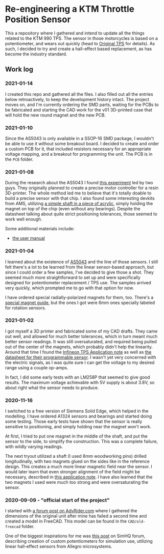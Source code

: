 # Re-engineering a KTM Throttle Position Sensor

This a repository where I gathered and intend to update all the things related to the KTM 990 TPS. The sensor in those motorcycles is based on a potentiometer, and wears out quickly (head to [Original TPS](/reference/Original.md) for details). As such, I decided to try and create a hall-effect based replacement, as has become the industry standard.

## Work log

### 2021-01-14

I created this repo and gathered all the files. I also filled out all the entries below retroactively, to keep the development history intact. The project moves on, and I'm currently ordering the SMD parts, waiting for the PCBs to be fabricated and starting the CAD work for the v01 3D-printed case that will hold the new round magnet and the new PCB.

### 2021-01-10

Since the AS5043 is only available in a SSOP-16 SMD package, I wouldn't be able to use it without some breakout board. I decided to create and order a custom PCB for it, that included resistors necessary for an appropriate voltage mapping, and a breakout for programming the unit. The PCB is in the `PCB` folder.

### 2021-01-08

During the research about the AS5043 I found [this experiment][6] led by two guys. They originally planned to create a precise motor controller for a resin 3D-printer. The whole method led me to believe that it's totally doable to build a precise sensor with that chip. I also found some interesting devkits from AMS, utilizing [a simple shaft in a piece of acrylic][8], simply holding the magnet on top of the chip (even without any bearings). Despite the datasheet talking about quite strict positioning tolerances, those seemed to work well enough.

Some additional materials include:
 * [the user manual][7]

### 2021-01-04

I learned about the existence of [AS5043][5] and the line of those sensors. I still felt there's a lot to be learned from the linear sensor-based approach, but since I could order a few samples, I've decided to give those a shot. They seemed much more straightforward to set up and were specifically designed for potentiometer replacement / TPS use. The samples arrived very quickly, which prompted me to go with that option for now.

I have ordered special radially-polarized magnets for them, too. There's a [special magnet guide][9], but the ones I got were 6mm ones specially labeled for rotation sensors.

### 2021-01-02

I got myself a 3D printer and fabricated some of my CAD drafts. They came out well, and allowed for much better tolerances, which in turn meant much better sensor readings. It was still oversaturated, and required being pulled out of the center of the magnets, which probably didn't help the linearity. Around that time I found the [Infineon TPS Application note][4] as well as [the datasheet for their programmable sensor][3]. I wasn't yet very concerned with the electric signals, as I was quite sure I can get the voltage to my desired range using a couple op-amps.

In fact, I did some early tests with an LM258P that seemed to give good results. The maximum voltage achievable with 5V supply is about 3.8V, so about right what the sensor needs to produce.

### 2020-11-16

I switched to a free version of Siemens Solid Edge, which helped in the modelling. I have ordered A1324 sensors and bearings and started doing some testing. Those early tests have shown that the sensor is really sensitive to positioning, and simply holding near the magnet won't work.

At first, I tried to put one magnet in the middle of the shaft, and put the sensor to the side, to simplify the construction. This was a complete failure, with wildly varying readings. 

The next tryout utilized a shaft (I used 8mm woodworking pins) drilled longitudinally, with two magnets glued on the sides like in the reference design. This creates a much more linear magnetic field near the sensor. I would later learn that even stronger alignment of the field might be necessary, described in [this application note][4]. I have also learned that the two magnets I used were much too strong and were oversaturating the sensor.

### 2020-09-09 - "official start of the project"

I started with [a forum post on AdvRider.com][1] where I gathered the dimensions of the original unit after mine has failed a second time and created a model in FreeCAD. This model can be found in the `CAD/old-freecad` folder.

One of the biggest inspirations for me was [this post][2] on SimHQ forum, describing creation of custom potentiometers for simulation use, utilizing linear hall-effect sensors from Allegro microsystems.




 [1]: https://advrider.com/f/threads/990-throttle-position-sensor-tps-adjustment-video-how-to.1448666/#post-40815732
 [2]: https://simhq.com/forum/ubbthreads.php/topics/3674791/DIY_Sealed_Minature_Hall_Pots
 [3]: https://www.infineon.com/dgdl/Infineon-TLE4997E2-DataSheet-v02_10-EN.pdf?fileId=db3a30431ce5fb52011d3e4c832a2594
 [4]: https://www.infineon.com/dgdl/TLE499x_AppNote_Throttle_Position_Sensing_v1.0.pdf?fileId=db3a30431ce5fb52011d29cc328a1bd2
 [5]: https://ams.com/as5043
 [6]: https://web.archive.org/web/20160315230856/http://sindri.sebastians-site.de/MagneticRotaryEncoder
 [7]: https://ams.com/documents/20143/36005/AS5043_UG000105_1-00.pdf/bf8c0c98-c7ba-e6d1-0d0d-d9de9658eb91
 [8]: https://ams.com/rmh05-dk-xx
 [9]: https://ams.com/documents/20143/36005/AnglePositionOnAxis_AN000271_2-00.pdf/d3bc1235-a3da-7e15-15bf-624e9ff0c389